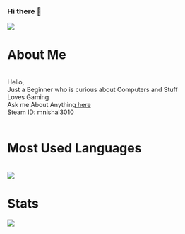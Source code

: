 ### Hi there 👋
<!--
**darkracer3010/darkracer3010** is a ✨ _special_ ✨ repository because its `README.md` (this file) appears on your GitHub profile.

Here are some ideas to get you started:

- 🔭 I’m currently working on ...
- 🌱 I’m currently learning ...
- 👯 I’m looking to collaborate on ...
- 🤔 I’m looking for help with ...
- 💬 Ask me about ...
- 📫 How to reach me: ...
- 😄 Pronouns: ...
- ⚡ Fun fact: ...
-->
<img src="https://blog.lootcrate.com/wp-content/uploads/2018/02/giphy-1-5.gif"></img>
<h1>About Me</h1><br>
Hello,<br>
Just a Beginner who is curious about Computers and Stuff<br>
Loves Gaming<br>
Ask me About Anything<a href="https://github.com/darkracer3010/darkracer3010/issues"> here</a><br>
Steam ID: mnishal3010<br>
<br>
<h1>Most Used Languages</h1><br>
<a href="#lang">
  <img align="center" src="https://github-readme-stats.vercel.app/api/top-langs/?username=darkracer3010&theme=dracula"/>
  </a>
 <h1>Stats</h1>
  <a href="#stats">
<img align="center" src="https://gh-readme-stats-jr2zafif6.vercel.app/api?username=darkracer3010&show_icons=true&count_private=true&theme=dracula" />
</a><br>
  <br>


  
